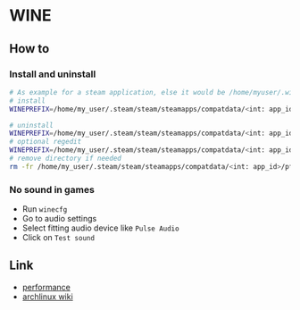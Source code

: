 # WINE

## How to

### Install and uninstall

```bash
# As example for a steam application, else it would be /home/myuser/.wine
# install
WINEPREFIX=/home/my_user/.steam/steam/steamapps/compatdata/<int: app_id>/pfx/ wine /path/to/the.exe

# uninstall
WINEPREFIX=/home/my_user/.steam/steam/steamapps/compatdata/<int: app_id>/pfx/ wine uninstaller
# optional regedit
WINEPREFIX=/home/my_user/.steam/steam/steamapps/compatdata/<int: app_id>/pfx/ wine regedit
# remove directory if needed
rm -fr /home/my_user/.steam/steam/steamapps/compatdata/<int: app_id>/pfx/drive_c/Programm\ Files/<string: application>
```

### No sound in games

* Run `winecfg`
* Go to audio settings
* Select fitting audio device like `Pulse Audio`
* Click on `Test sound`

## Link

* [performance](https://wiki.winehq.org/Performance)
* [archlinux wiki](https://wiki.archlinux.org/index.php/Wine)
